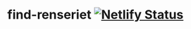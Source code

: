 # find-renseriet [![Netlify Status](https://api.netlify.com/api/v1/badges/e9c01fb2-c12b-48e2-bf3f-7188ee8a27e3/deploy-status)](https://app.netlify.com/sites/find-renseriet/deploys)
